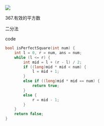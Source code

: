 ![](https://lalala1502.oss-cn-beijing.aliyuncs.com/%E5%B1%8F%E5%B9%95%E6%88%AA%E5%9B%BE%202024-04-10%20223029.png)

367.有效的平方数

二分法

code

```c
bool isPerfectSquare(int num) {
    int l = 0, r = num, ans = num;
    while (l <= r) {
        int mid = l + (r - l) / 2;
        if ((long)mid * mid < num) {
            l = mid + 1;
        }
        else if ((long)mid * mid == num) {
            return true;
        }
        else {
            r = mid - 1;
        }
    }
    return false;
}
```

